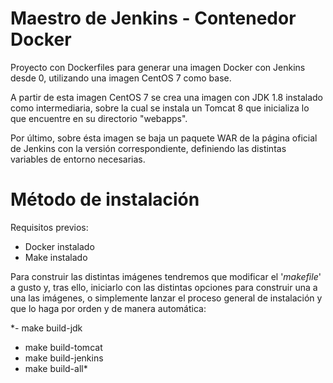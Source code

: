 # Maestro de Jenkins - Contenedor Docker
Proyecto con Dockerfiles para generar una imagen Docker con Jenkins desde 0, utilizando una imagen CentOS 7 como base.

A partir de esta imagen CentOS 7 se crea una imagen con JDK 1.8 instalado como intermediaria, sobre la cual se instala un Tomcat 8 que inicializa lo que encuentre en su directorio "webapps". 

Por último, sobre ésta imagen se baja un paquete WAR de la página oficial de Jenkins con la versión correspondiente, definiendo las distintas variables de entorno necesarias.


# Método de instalación

Requisitos previos:
- Docker instalado
- Make instalado

Para construir las distintas imágenes tendremos que modificar el '*makefile*' a gusto y, tras ello, iniciarlo con las distintas opciones para construir una a una las imágenes, o simplemente lanzar el proceso general de instalación y que lo haga por orden y de manera automática:

*- make build-jdk
- make build-tomcat
- make build-jenkins
- make build-all*
